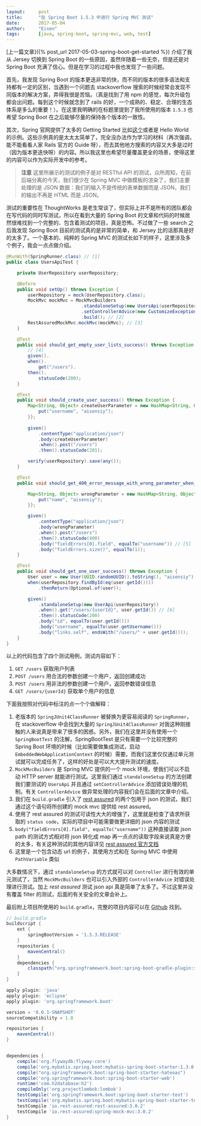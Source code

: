 ```yaml
---
layout:     post
title:      "在 Spring Boot 1.5.3 中进行 Spring MVC 测试"
date:       2017-05-04
author:     "Eisen"
tags:       [java, spring-boot, spring-mvc, web, test]
---
```


[上一篇文章]({% post_url 2017-05-03-spring-boot-get-started %}) 介绍了我从 Jersey 切换到 Spring Boot 的一些原因，虽然伴随着一些无奈，但是还是对 Spring Boot 充满了信心。但是在学习的过程中我也发现了一些问题。

首先，我发现 Spring Boot 的版本更迭非常的快，而不同的版本的很多语法和支持都有一定的区别，当遇到一个问题去 stackoverflow 搜索的时候经常会发现不同版本的解决方案，弄得我很是苦恼。（真是找到了用 npm 的感觉，每次升级包都会出问题。每到这个时候就念到了 rails 的好，一个成熟的、稳定、合理的生态体系是多么的重要！）。在这里我明确的在标题里提到了我所使用的版本 `1.5.3` 也希望 Spring Boot 在之后能够尽量的保持各个版本的一致性。

其次，Spring 官网提供了太多的 Getting Started 比如[这个](https://spring.io/guides/gs/rest-service/)或者是 Hello World 的示例。这些示例真的是太太太简单了，完全没办法作为学习的材料（再次强调，能不能看看人家 Rails 官方的 Guide 呀），而去其他地方搜索的内容又大多是过时（因为版本更迭快呀）的内容。所以我这里也希望尽量覆盖更全的场景，使得这里的内容可以作为实际开发中的参考。

>**注意** 这里所展示的测试的例子是对 RESTful API 的测试，众所周知，在前后端分离的今天，我们很少在 Spring MVC 中做模板的渲染了，我们主要处理的是 JSON 数据：我们的输入不是传统的表单数据而是 JSON，我们的输出不再是 HTML 而是 JSON。

测试的重要性在 ThoughtWorks 是老生常谈了，但实际上并不是所有的团队都会在写代码的同时写测试，所以在看到大量的 Spring Boot 的文章和代码的时候居然很难找到一个完整的、包含着测试的项目，真是恐怖。不过做了一些 search 之后我发现 Spring Boot 目前的测试真的是非常的简单，和 Jersey 比的话那真是好的太多了。一个基本的、纯粹的 Spring MVC 的测试长如下的样子，这里涉及多个例子，我会一点点做介绍。

```java
@RunWith(SpringRunner.class) // [1]
public class UsersApiTest {

    private UserRepository userRepository;

    @Before
    public void setUp() throws Exception {
        userRepository = mock(UserRepository.class);
        MockMvc mockMvc = MockMvcBuilders
                            .standaloneSetup(new UsersApi(userRepository))
                            .setControllerAdvice(new CustomizeExceptionHandler())
                            .build(); // [2]
        RestAssuredMockMvc.mockMvc(mockMvc); // [3]
    }

    @Test
    public void should_get_empty_user_lists_success() throws Exception {
        // [4]
        given().
        when().
            get("/users").
        then().
            statusCode(200);
    }

    @Test
    public void should_create_user_success() throws Exception {
        Map<String, Object> createUserParameter = new HashMap<String, Object>() {{
            put("username", "aisensiy");
        }};
        
        given() 
            .contentType("application/json")
            .body(createUserParameter)
            .when().post("/users")
            .then().statusCode(201);

        verify(userRepository).save(any()); 
    }

    @Test
    public void should_get_400_error_message_with_wrong_parameter_when_create_user() throws Exception {

        Map<String, Object> wrongParameter = new HashMap<String, Object>() {{
            put("name", "aisensiy");
        }};

        given()
            .contentType("application/json")
            .body(wrongParameter)
            .when().post("/users")
            .then().statusCode(400)
            .body("fieldErrors[0].field", equalTo("username")) // [5]
            .body("fieldErrors.size()", equalTo(1));
    }

    @Test
    public void should_get_one_user_success() throws Exception {
        User user = new User(UUID.randomUUID().toString(), "aisensiy");
        when(userRepository.findById(eq(user.getId())))
            .thenReturn(Optional.of(user));

        given()
            .standaloneSetup(new UserApi(userRepository)) 
            .when().get("/users/{userId}", user.getId()) // [6]
            .then().statusCode(200)
            .body("id", equalTo(user.getId()))
            .body("username", equalTo(user.getUsername()))
            .body("links.self", endsWith("/users/" + user.getId()));
    }
}
```

以上的代码包含了四个测试用例，测试内容如下：

1. `GET /users` 获取用户列表
2. `POST /users` 用合法的参数创建一个用户，返回创建成功
3. `POST /users` 用非法的参数创建一个用户，返回参数错误信息
4. `GET /users/{userId}` 获取单个用户的信息

下面我按照对代码中标注的点一个个做解释：

1. 老版本的 `SpringJUnit4ClassRunner` 被替换为更容易阅读的 `SpringRunner`，在 stackoverflow 中会找到大量的 `SpringJUnit4ClassRunner` 对我这种刚接触的人来说真是带来了很多的困惑。另外，我们在这里并没有使用一个 `SpringBootTest` 的注解，SpringBootTest 是只有需要一个比较完整的 Spring Boot 环境的时候（比如需要做集成测试，启动 `EmbeddedWebApplicationContext` 的时候）需要。而我们这里仅仅通过单元测试就可以完成任务了，这样的好处是可以大大提升测试的速度。
2. `MockMvcBuilders` 是 Spring MVC 提供的一个 mock 环境，使我们可以不启动 HTTP server 就能进行测试。这里我们通过 `standaloneSetup` 的方法创建我们要测试的 `UsersApi` 并且通过 `setControllerAdvice` 添加错误处理的机制。有关 `ControllerAdvice` 做异常处理的内容我们会在后面的文章中介绍。
3. 我们在 `build.gradle` 引入了 [rest assured](http://rest-assured.io/) 的两个包用于 json 的测试，我们通过这个语句将所创建的 mock mvc 提供给 rest assured。
4. 使用了 rest assured 的测试可读性大大的增强了，这里就是检查了请求所获取的 `status code`，实际的项目中可能需要做更详细的 json 内容的测试
5. `body("fieldErrors[0].field", equalTo("username"))` 这种直接读取 json path 的测试方式相对将 json 转化成 map 再一点点的读取字段来说真是方便的太多，有关这种测试的其他内容详见 [rest assured 官方文档](https://github.com/rest-assured/rest-assured/wiki/Usage)
6. 这里是一个包含动态 url 的例子，其使用方式和在 Spring MVC 中使用 `PathVariable` 类似

大多数情况下，通过 `standaloneSetup` 的方式就可以对 `Controller` 进行有效的单元测试了，当然 `MockMvcBuilders` 也可以引入外部的 `ControllerAdvice` 对错误处理进行测试。加上 *rest assured* 测试 json api 真是简单了太多了。不过这里并没有覆盖 filter 的测试，后面的有关安全的文章会补上。

最后附上项目所使用的 `build.gradle`，完整的项目内容可以在 [Github](https://github.com/aisensiy/demo-for-springmvc-and-mybatis) 找到。

```groovy
// build.gradle
buildscript {
    ext {
        springBootVersion = '1.5.3.RELEASE'
    }
    repositories {
        mavenCentral()
    }
    dependencies {
        classpath("org.springframework.boot:spring-boot-gradle-plugin:${springBootVersion}")
    }
}

apply plugin: 'java'
apply plugin: 'eclipse'
apply plugin: 'org.springframework.boot'

version = '0.0.1-SNAPSHOT'
sourceCompatibility = 1.8

repositories {
    mavenCentral()
}


dependencies {
    compile('org.flywaydb:flyway-core')
    compile('org.mybatis.spring.boot:mybatis-spring-boot-starter:1.3.0')
    compile("org.springframework.boot:spring-boot-starter-hateoas")
    compile('org.springframework.boot:spring-boot-starter-web')
    runtime('com.h2database:h2')
    compileOnly('org.projectlombok:lombok')
    testCompile('org.springframework.boot:spring-boot-starter-test')
    testCompile('org.mybatis.spring.boot:mybatis-spring-boot-starter-test:1.3.0')
    testCompile 'io.rest-assured:rest-assured:3.0.2'
    testCompile 'io.rest-assured:spring-mock-mvc:3.0.2'
}
```
